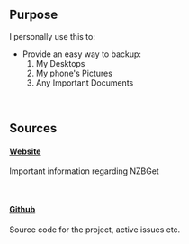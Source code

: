 ## Purpose

I personally use this to:

- Provide an easy way to backup:
    1. My Desktops
    2. My phone's Pictures
    3. Any Important Documents


<br >

## Sources

#### [Website](https://nextcloud.com/)

Important information regarding NZBGet


<br >

#### [Github](https://github.com/nextcloud/docker)

Source code for the project, active issues etc. 

